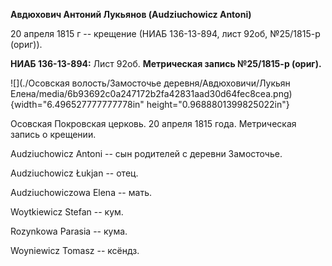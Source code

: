 **Авдюхович Антоний Лукьянов (Audziuchowicz Antoni)**

20 апреля 1815 г -- крещение (НИАБ 136-13-894, лист 92об, №25/1815-р
(ориг)).

**НИАБ 136-13-894:** Лист 92об. **Метрическая запись №25/1815-р
(ориг).**

![](./Осовская волость/Замосточье деревня/Авдюховичи/Лукьян Елена/media/6b93692c0a247172b2fa42831aad30d64fec8cea.png){width="6.496527777777778in"
height="0.9688801399825022in"}

Осовская Покровская церковь. 20 апреля 1815 года. Метрическая запись о
крещении.

Audziuchowicz Antoni -- сын родителей с деревни Замосточье.

Audziuchowicz Łukjan -- отец.

Audziuchowiczowa Elena -- мать.

Woytkiewicz Stefan -- кум.

Rozynkowa Parasia -- кума.

Woyniewicz Tomasz -- ксёндз.
